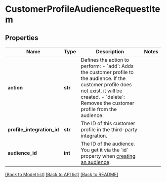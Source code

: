 # CustomerProfileAudienceRequestItem

## Properties
Name | Type | Description | Notes
------------ | ------------- | ------------- | -------------
**action** | **str** | Defines the action to perform: - &#x60;add&#x60;: Adds the customer profile to the audience. If the customer profile does not exist, it will be created. - &#x60;delete&#x60;: Removes the customer profile from the audience.  | 
**profile_integration_id** | **str** | The ID of this customer profile in the third-party integration. | 
**audience_id** | **int** | The ID of the audience. You get it via the &#x60;id&#x60; property when [creating an audience](#operation/createAudienceV2). | 

[[Back to Model list]](../README.md#documentation-for-models) [[Back to API list]](../README.md#documentation-for-api-endpoints) [[Back to README]](../README.md)


